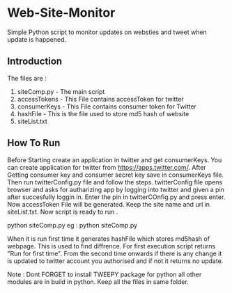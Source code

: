 # Web-Site-Monitor
Simple Python script to monitor updates on websties and tweet when update is happened. 

Introduction
------------
The files are :
1. siteComp.py - The main script 
2. accessTokens - This File contains accessToken for twitter
3. consumerKeys - This File contains consumer token for Twitter
4. hashFile - This is the file used to store md5 hash of website
5. siteList.txt

How To Run
----------
Before Starting create an application in twitter and get consumerKeys. You can create application for twitter from https://apps.twitter.com/. After Getting consumer key and consumer secret key save in consumerKeys file. Then run twitterConfig.py file and follow the steps. twitterConfig file opens browser and asks for autharizing app by logging into twitter and given a pin after succesfully loggin in.  Enter the pin in twitterCOnfig.py and press enter. Now accessToken File will be generated. Keep the site name and url in siteList.txt. Now script is ready to run . 

python siteComp.py 
eg : python siteComp.py 

When it is run first time it generates hashFile which stores md5hash of webpage. This is used to find diffrence. For first execution script returns "Run for first time". From the second time onwards if there is any change it is updated to twitter account you authorised and if not it returns no update. 

Note : Dont FORGET to install TWEEPY package for python all other modules are in build in python. Keep all the files in same folder.
